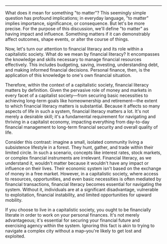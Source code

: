 
___

What does it mean for something "to matter"? This seemingly simple question has profound implications; in everyday language, "to matter" implies importance, significance, or consequence. But let's be more precise. For the purpose of this discussion, we'll define "to matter" as having impact and influence. Something matters if it can demonstrably affect outcomes, shape events, or alter the course of things.

Now, let's turn our attention to financial literacy and its role within a capitalistic society. What do we mean by financial literacy? It encompasses the knowledge and skills necessary to manage financial resources effectively. This includes budgeting, saving, investing, understanding debt, and making informed financial decisions. Personal finance, then, is the application of this knowledge to one's own financial situation.

Therefore, within the context of a capitalistic society, financial literacy matters by definition. Given the pervasive role of money and markets in every facet of a capitalist society—from securing basic necessities to achieving long-term goals like homeownership and retirement—the extent to which financial literacy matters is substantial. Because it affects so many aspects of life in such a system, financial literacy matters a lot. It's not merely a desirable skill; it's a fundamental requirement for navigating and thriving in a capitalist economy, impacting everything from day-to-day financial management to long-term financial security and overall quality of life.

Consider this contrast: imagine a small, isolated community living a subsistence lifestyle in a forest. They hunt, gather, and trade within their limited circle. In such a scenario, concepts like interest rates, stock markets, or complex financial instruments are irrelevant. Financial literacy, as we understand it, wouldn't matter because it wouldn't have any impact or influence on their lives. Their economic system isn't based on the exchange of money in a free market.
However, in a capitalistic society, where access to resources, opportunities, and even basic necessities is often mediated by financial transactions, financial literacy becomes essential for navigating the system. Without it, individuals are at a significant disadvantage, vulnerable to exploitation, financial instability, and limited opportunities for upward mobility.

If you choose to live in a capitalistic society, you ought to be financially literate in order to work on your personal finances. It's not merely advantageous; it's essential for securing your financial future and exercising agency within the system. Ignoring this fact is akin to trying to navigate a complex city without a map–you're likely to get lost and exploited.
